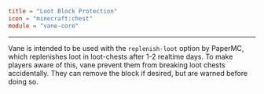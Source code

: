 ```toml
title = "Loot Block Protection"
icon = "minecraft:chest"
module = "vane-core"
```
---
Vane is intended to be used with the `replenish-loot` option by PaperMC, which
replenishes loot in loot-chests after 1-2 realtime days. To make players aware of this,
vane prevent them from breaking loot chests accidentally. They can remove the block if desired,
but are warned before doing so.
